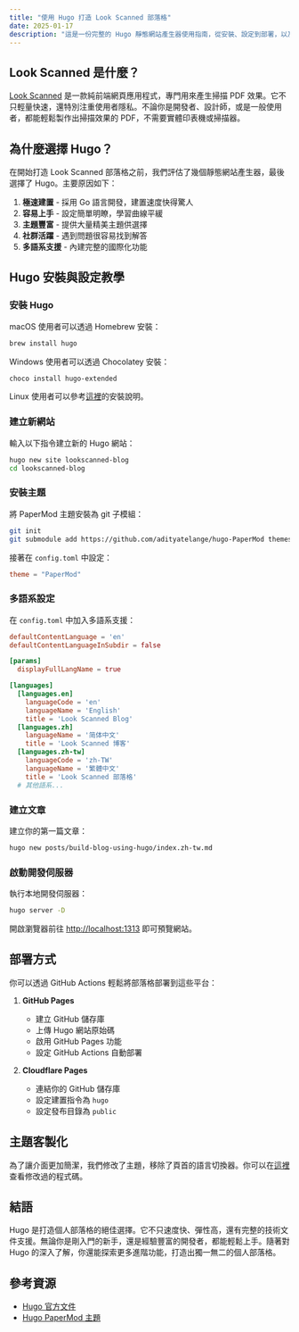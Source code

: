 ```yaml
---
title: "使用 Hugo 打造 Look Scanned 部落格"
date: 2025-01-17
description: "這是一份完整的 Hugo 靜態網站產生器使用指南，從安裝、設定到部署，以及客製化技巧，適合各階段的開發者參考。"
---
```


## Look Scanned 是什麼？

[Look Scanned](https://lookscanned.io) 是一款純前端網頁應用程式，專門用來產生掃描 PDF 效果。它不只輕量快速，還特別注重使用者隱私。不論你是開發者、設計師，或是一般使用者，都能輕鬆製作出掃描效果的 PDF，不需要實體印表機或掃描器。

## 為什麼選擇 Hugo？

在開始打造 Look Scanned 部落格之前，我們評估了幾個靜態網站產生器，最後選擇了 Hugo。主要原因如下：

1. **極速建置** - 採用 Go 語言開發，建置速度快得驚人
2. **容易上手** - 設定簡單明瞭，學習曲線平緩
3. **主題豐富** - 提供大量精美主題供選擇
4. **社群活躍** - 遇到問題很容易找到解答
5. **多語系支援** - 內建完整的國際化功能

## Hugo 安裝與設定教學

### 安裝 Hugo

macOS 使用者可以透過 Homebrew 安裝：

```bash
brew install hugo
```

Windows 使用者可以透過 Chocolatey 安裝：

```bash
choco install hugo-extended
```

Linux 使用者可以參考[這裡](https://gohugo.io/installation/linux/)的安裝說明。

### 建立新網站

輸入以下指令建立新的 Hugo 網站：

```bash
hugo new site lookscanned-blog
cd lookscanned-blog
```

### 安裝主題

將 PaperMod 主題安裝為 git 子模組：

```bash
git init
git submodule add https://github.com/adityatelange/hugo-PaperMod themes/PaperMod
```

接著在 `config.toml` 中設定：

```toml
theme = "PaperMod"
```

### 多語系設定

在 `config.toml` 中加入多語系支援：

```toml
defaultContentLanguage = 'en'
defaultContentLanguageInSubdir = false

[params]
  displayFullLangName = true

[languages]
  [languages.en]
    languageCode = 'en'
    languageName = 'English'
    title = 'Look Scanned Blog'
  [languages.zh]
    languageName = '简体中文'
    title = 'Look Scanned 博客'
  [languages.zh-tw]
    languageCode = 'zh-TW'
    languageName = '繁體中文'
    title = 'Look Scanned 部落格'
  # 其他語系...
```

### 建立文章

建立你的第一篇文章：

```bash
hugo new posts/build-blog-using-hugo/index.zh-tw.md
```

### 啟動開發伺服器

執行本地開發伺服器：

```bash
hugo server -D
```

開啟瀏覽器前往 [http://localhost:1313](http://localhost:1313) 即可預覽網站。

## 部署方式

你可以透過 GitHub Actions 輕鬆將部落格部署到這些平台：

1. **GitHub Pages**

   - 建立 GitHub 儲存庫
   - 上傳 Hugo 網站原始碼
   - 啟用 GitHub Pages 功能
   - 設定 GitHub Actions 自動部署

2. **Cloudflare Pages**
   - 連結你的 GitHub 儲存庫
   - 設定建置指令為 `hugo`
   - 設定發布目錄為 `public`

## 主題客製化

為了讓介面更加簡潔，我們修改了主題，移除了頁首的語言切換器。你可以在[這裡](https://github.com/lookscanned/lookscanned-blog/blob/main/layouts/partials/header.html)查看修改過的程式碼。

## 結語

Hugo 是打造個人部落格的絕佳選擇。它不只速度快、彈性高，還有完整的技術文件支援。無論你是剛入門的新手，還是經驗豐富的開發者，都能輕鬆上手。隨著對 Hugo 的深入了解，你還能探索更多進階功能，打造出獨一無二的個人部落格。

## 參考資源

- [Hugo 官方文件](https://gohugo.io/documentation/)
- [Hugo PaperMod 主題](https://github.com/adityatelange/hugo-PaperMod)
